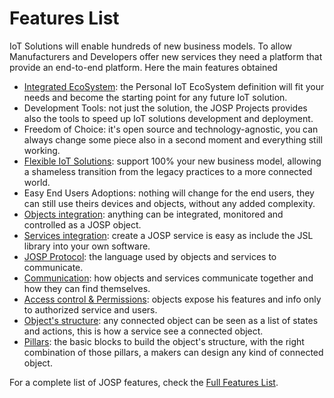 # Features List

IoT Solutions will enable hundreds of new business models. To allow Manufacturers
and Developers offer new services they need a platform that provide an end-to-end
platform. Here the main features obtained 

* [Integrated EcoSystem](ecosystem.md): the Personal IoT EcoSystem definition will fit your needs and become the starting point for any future IoT solution.
* Development Tools: not just the solution, the JOSP Projects provides also the tools to speed up IoT solutions development and deployment.
* Freedom of Choice: it's open source and technology-agnostic, you can always change some piece also in a second moment and everything still working.
* [Flexible IoT Solutions](iot_solutions.md): support 100% your new business model, allowing a shameless transition from the legacy practices to a more connected world. 
* Easy End Users Adoptions: nothing will change for the end users, they can still use theirs devices and objects, without any added complexity.
* [Objects integration](objects_integration.md): anything can be integrated, monitored and controlled as a JOSP object.
* [Services integration](service_integration.md): create a JOSP service is easy as include the JSL library into your own software.
* [JOSP Protocol](protocol.md): the language used by objects and services to communicate.
* [Communication](communication.md): how objects and services communicate together and how they can find themselves.
* [Access control & Permissions](permissions.md): objects expose his features and info only to authorized service and users.
* [Object's structure](structure.md): any connected object can be seen as a list of states and actions, this is how a service see a connected object.
* [Pillars](pillars.md): the basic blocks to build the object's structure, with the right combination of those pillars, a makers can design any kind of connected object.

For a complete list of JOSP features, check the [Full Features List](full_list.md).